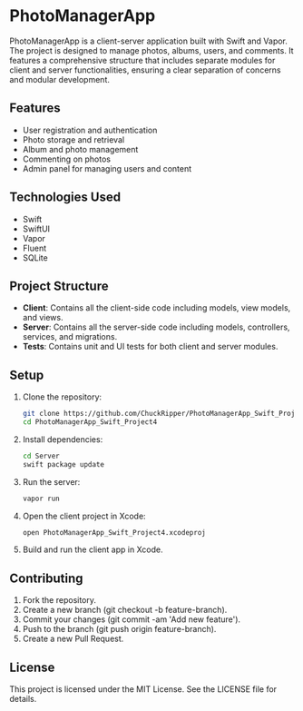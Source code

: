 # PhotoManagerApp

PhotoManagerApp is a client-server application built with Swift and Vapor. The project is designed to manage photos, albums, users, and comments. It features a comprehensive structure that includes separate modules for client and server functionalities, ensuring a clear separation of concerns and modular development.

## Features

- User registration and authentication
- Photo storage and retrieval
- Album and photo management
- Commenting on photos
- Admin panel for managing users and content

## Technologies Used

- Swift
- SwiftUI
- Vapor
- Fluent
- SQLite

## Project Structure

- **Client**: Contains all the client-side code including models, view models, and views.
- **Server**: Contains all the server-side code including models, controllers, services, and migrations.
- **Tests**: Contains unit and UI tests for both client and server modules.

## Setup

1. Clone the repository:
   ```sh
   git clone https://github.com/ChuckRipper/PhotoManagerApp_Swift_Project4.git
   cd PhotoManagerApp_Swift_Project4
    ```
2. Install dependencies:
    ```sh
    cd Server
    swift package update
    ```
3. Run the server:
    ```sh
    vapor run
    ```
4. Open the client project in Xcode:
    ```sh
    open PhotoManagerApp_Swift_Project4.xcodeproj
    ```
5. Build and run the client app in Xcode.

## Contributing

1. Fork the repository.
2. Create a new branch (git checkout -b feature-branch).
3. Commit your changes (git commit -am 'Add new feature').
4. Push to the branch (git push origin feature-branch).
5. Create a new Pull Request.

## License

This project is licensed under the MIT License. See the LICENSE file for details.
